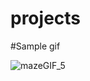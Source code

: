 # projects

#Sample gif

![mazeGIF_5](https://user-images.githubusercontent.com/69545204/209465212-57cb2962-9dc3-44b5-bad0-afff419e9234.gif)
